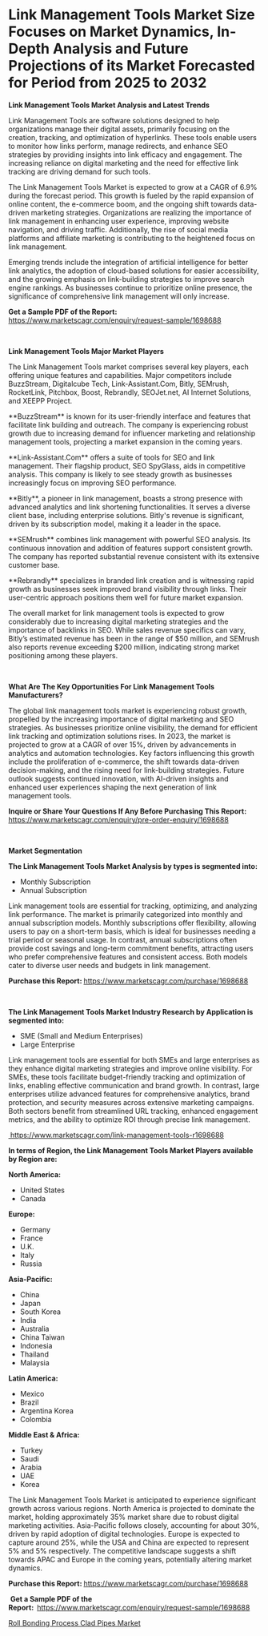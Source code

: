 <p><h1>Link Management Tools Market Size Focuses on Market Dynamics, In-Depth Analysis and Future Projections of its Market Forecasted for Period from 2025 to 2032</h1></p><p><strong>Link Management Tools Market Analysis and Latest Trends</strong></p>
<p><p>Link Management Tools are software solutions designed to help organizations manage their digital assets, primarily focusing on the creation, tracking, and optimization of hyperlinks. These tools enable users to monitor how links perform, manage redirects, and enhance SEO strategies by providing insights into link efficacy and engagement. The increasing reliance on digital marketing and the need for effective link tracking are driving demand for such tools.</p><p>The Link Management Tools Market is expected to grow at a CAGR of 6.9% during the forecast period. This growth is fueled by the rapid expansion of online content, the e-commerce boom, and the ongoing shift towards data-driven marketing strategies. Organizations are realizing the importance of link management in enhancing user experience, improving website navigation, and driving traffic. Additionally, the rise of social media platforms and affiliate marketing is contributing to the heightened focus on link management.</p><p>Emerging trends include the integration of artificial intelligence for better link analytics, the adoption of cloud-based solutions for easier accessibility, and the growing emphasis on link-building strategies to improve search engine rankings. As businesses continue to prioritize online presence, the significance of comprehensive link management will only increase.</p></p>
<p><strong>Get a Sample PDF of the Report:&nbsp;</strong> <a href="https://www.marketscagr.com/enquiry/request-sample/1698688?utm_campaign=2467&utm_medium=2&utm_source=Github&utm_content=ia&utm_term=27032025&utm_id=link-management-tools">https://www.marketscagr.com/enquiry/request-sample/1698688</a></p>
<p>&nbsp;</p>
<p><strong>Link Management Tools Major Market Players</strong></p>
<p><p>The Link Management Tools market comprises several key players, each offering unique features and capabilities. Major competitors include BuzzStream, Digitalcube Tech, Link-Assistant.Com, Bitly, SEMrush, RocketLink, Pitchbox, Boost, Rebrandly, SEOJet.net, AI Internet Solutions, and XEEPP Project.</p><p>**BuzzStream** is known for its user-friendly interface and features that facilitate link building and outreach. The company is experiencing robust growth due to increasing demand for influencer marketing and relationship management tools, projecting a market expansion in the coming years.</p><p>**Link-Assistant.Com** offers a suite of tools for SEO and link management. Their flagship product, SEO SpyGlass, aids in competitive analysis. This company is likely to see steady growth as businesses increasingly focus on improving SEO performance.</p><p>**Bitly**, a pioneer in link management, boasts a strong presence with advanced analytics and link shortening functionalities. It serves a diverse client base, including enterprise solutions. Bitly's revenue is significant, driven by its subscription model, making it a leader in the space.</p><p>**SEMrush** combines link management with powerful SEO analysis. Its continuous innovation and addition of features support consistent growth. The company has reported substantial revenue consistent with its extensive customer base.</p><p>**Rebrandly** specializes in branded link creation and is witnessing rapid growth as businesses seek improved brand visibility through links. Their user-centric approach positions them well for future market expansion.</p><p>The overall market for link management tools is expected to grow considerably due to increasing digital marketing strategies and the importance of backlinks in SEO. While sales revenue specifics can vary, Bitly’s estimated revenue has been in the range of $50 million, and SEMrush also reports revenue exceeding $200 million, indicating strong market positioning among these players.</p></p>
<p>&nbsp;</p>
<p><strong>What Are The Key Opportunities For Link Management Tools Manufacturers?</strong></p>
<p><p>The global link management tools market is experiencing robust growth, propelled by the increasing importance of digital marketing and SEO strategies. As businesses prioritize online visibility, the demand for efficient link tracking and optimization solutions rises. In 2023, the market is projected to grow at a CAGR of over 15%, driven by advancements in analytics and automation technologies. Key factors influencing this growth include the proliferation of e-commerce, the shift towards data-driven decision-making, and the rising need for link-building strategies. Future outlook suggests continued innovation, with AI-driven insights and enhanced user experiences shaping the next generation of link management tools.</p></p>
<p><strong>Inquire or Share Your Questions If Any Before Purchasing This Report:</strong> <a href="https://www.marketscagr.com/enquiry/pre-order-enquiry/1698688?utm_campaign=2467&utm_medium=2&utm_source=Github&utm_content=ia&utm_term=27032025&utm_id=link-management-tools">https://www.marketscagr.com/enquiry/pre-order-enquiry/1698688</a></p>
<p>&nbsp;</p>
<p><strong>Market Segmentation</strong></p>
<p><strong>The Link Management Tools Market Analysis by types is segmented into:</strong></p>
<p><ul><li>Monthly Subscription</li><li>Annual Subscription</li></ul></p>
<p><p>Link management tools are essential for tracking, optimizing, and analyzing link performance. The market is primarily categorized into monthly and annual subscription models. Monthly subscriptions offer flexibility, allowing users to pay on a short-term basis, which is ideal for businesses needing a trial period or seasonal usage. In contrast, annual subscriptions often provide cost savings and long-term commitment benefits, attracting users who prefer comprehensive features and consistent access. Both models cater to diverse user needs and budgets in link management.</p></p>
<p><strong>Purchase this Report:&nbsp;</strong><a href="https://www.marketscagr.com/purchase/1698688?utm_campaign=2467&utm_medium=2&utm_source=Github&utm_content=ia&utm_term=27032025&utm_id=link-management-tools">https://www.marketscagr.com/purchase/1698688</a></p>
<p>&nbsp;</p>
<p><strong>The Link Management Tools Market Industry Research by Application is segmented into:</strong></p>
<p><ul><li>SME (Small and Medium Enterprises)</li><li>Large Enterprise</li></ul></p>
<p><p>Link management tools are essential for both SMEs and large enterprises as they enhance digital marketing strategies and improve online visibility. For SMEs, these tools facilitate budget-friendly tracking and optimization of links, enabling effective communication and brand growth. In contrast, large enterprises utilize advanced features for comprehensive analytics, brand protection, and security measures across extensive marketing campaigns. Both sectors benefit from streamlined URL tracking, enhanced engagement metrics, and the ability to optimize ROI through precise link management.</p></p>
<p><a href="https://www.marketscagr.com/link-management-tools-r1698688?utm_campaign=2467&utm_medium=2&utm_source=Github&utm_content=ia&utm_term=27032025&utm_id=link-management-tools">&nbsp;https://www.marketscagr.com/link-management-tools-r1698688</a></p>
<p><strong>In terms of Region, the Link Management Tools Market Players available by Region are:</strong></p>
<p>
    <p> <strong> North America: </strong>
        <ul>
            <li>United States</li>
            <li>Canada</li>
        </ul>
        </p> 
    <p> <strong> Europe: </strong>
        <ul>
            <li>Germany</li>
            <li>France</li>
            <li>U.K.</li>
            <li>Italy</li>
            <li>Russia</li>
        </ul>
        </p> 
    <p> <strong> Asia-Pacific: </strong>
        <ul>
            <li>China</li>
            <li>Japan</li>
            <li>South Korea</li>
            <li>India</li>
            <li>Australia</li>
            <li>China Taiwan</li>
            <li>Indonesia</li>
            <li>Thailand</li>
            <li>Malaysia</li>
        </ul>
        </p> 
    <p> <strong> Latin America: </strong>
        <ul>
            <li>Mexico</li>
            <li>Brazil</li>
            <li>Argentina Korea</li>
            <li>Colombia</li>
        </ul>
        </p> 
    <p> <strong> Middle East & Africa: </strong>
        <ul>
            <li>Turkey</li>
            <li>Saudi</li>
            <li>Arabia</li>
            <li>UAE</li>
            <li>Korea</li>
        </ul>
    </p>
    </p>
<p><p>The Link Management Tools Market is anticipated to experience significant growth across various regions. North America is projected to dominate the market, holding approximately 35% market share due to robust digital marketing activities. Asia-Pacific follows closely, accounting for about 30%, driven by rapid adoption of digital technologies. Europe is expected to capture around 25%, while the USA and China are expected to represent 5% and 5% respectively. The competitive landscape suggests a shift towards APAC and Europe in the coming years, potentially altering market dynamics.</p></p>
<p><strong>Purchase this Report: </strong><a href="https://www.marketscagr.com/purchase/1698688?utm_campaign=2467&utm_medium=2&utm_source=Github&utm_content=ia&utm_term=27032025&utm_id=link-management-tools">https://www.marketscagr.com/purchase/1698688</a></p>
<p>&nbsp;<strong>Get a Sample PDF of the Report:&nbsp;&nbsp;</strong><a href="https://www.marketscagr.com/enquiry/request-sample/1698688?utm_campaign=2467&utm_medium=2&utm_source=Github&utm_content=ia&utm_term=27032025&utm_id=link-management-tools">https://www.marketscagr.com/enquiry/request-sample/1698688</a></p>
<p><strong></strong></p>
<p><p><a href="https://github.com/WashimHussain441/Market-Research-Report-List-2/blob/main/roll-bonding-process-clad-pipes-market.md?utm_campaign=2467&utm_medium=2&utm_source=Github&utm_content=ia&utm_term=27032025&utm_id=link-management-tools">Roll Bonding Process Clad Pipes Market</a></p></p>